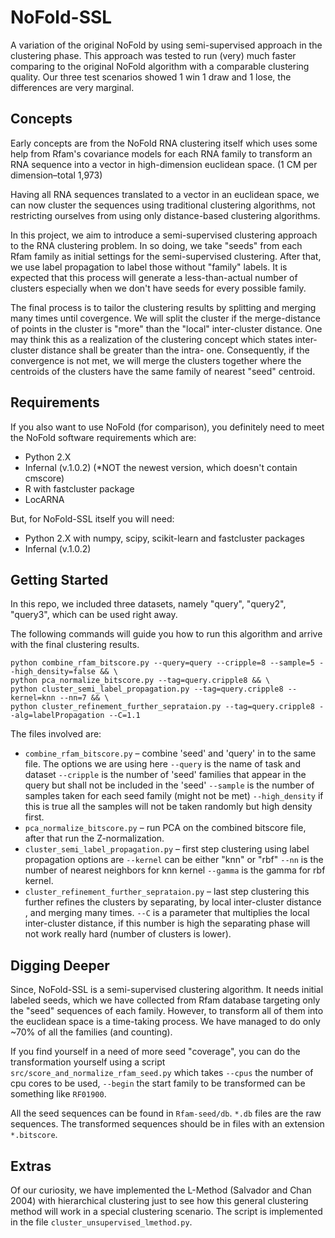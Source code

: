 # NoFold-SSL
A variation of the original NoFold by using semi-supervised approach in the clustering phase. This approach was tested to run (very) much faster comparing to the original NoFold algorithm with a comparable clustering quality. Our three test scenarios showed 1 win 1 draw and 1 lose, the differences are very marginal.

## Concepts
Early concepts are from the NoFold RNA clustering itself which uses some help from Rfam's covariance models for each RNA family to transform an RNA sequence into a vector in high-dimension euclidean space. (1 CM per dimension–total 1,973)

Having all RNA sequences translated to a vector in an euclidean space, we can now cluster the sequences using traditional clustering algorithms, not restricting ourselves from using only distance-based clustering algorithms.

In this project, we aim to introduce a semi-supervised clustering approach to the RNA clustering problem. In so doing, we take "seeds" from each Rfam family as initial settings for the semi-supervised clustering. After that, we use label propagation to label those without "family" labels. It is expected that this process will generate a less-than-actual number of clusters especially when we don't have seeds for every possible family.

The final process is to tailor the clustering results by splitting and merging many times until covergence. We will split the cluster if the merge-distance of points in the cluster is "more" than the "local" inter-cluster distance. One may think this as a realization of the clustering concept which states inter-cluster distance shall be greater than the intra- one. Consequently, if the convergence is not met, we will merge the clusters together where the centroids of the clusters have the same family of nearest "seed" centroid.

## Requirements
If you also want to use NoFold (for comparison), you definitely need to meet the NoFold software requirements which are:

* Python 2.X
* Infernal (v.1.0.2) (*NOT the newest version, which doesn't contain cmscore)
* R with fastcluster package 
* LocARNA 

But, for NoFold-SSL itself you will need:

* Python 2.X with numpy, scipy, scikit-learn and fastcluster packages
* Infernal (v.1.0.2)

## Getting Started
In this repo, we included three datasets, namely "query", "query2", "query3", which can be used right away.

The following commands will guide you how to run this algorithm and arrive with the final clustering results.

```
python combine_rfam_bitscore.py --query=query --cripple=8 --sample=5 --high_density=false && \
python pca_normalize_bitscore.py --tag=query.cripple8 && \
python cluster_semi_label_propagation.py --tag=query.cripple8 --kernel=knn --nn=7 && \
python cluster_refinement_further_seprataion.py --tag=query.cripple8 --alg=labelPropagation --C=1.1
```

The files involved are:

* `combine_rfam_bitscore.py` – combine 'seed' and 'query' in to the same file. The options we are using here `--query` is the name of task and dataset `--cripple` is the number of 'seed' families that appear in the query but shall not be included in the 'seed' `--sample` is the number of samples taken for each seed family (might not be met) `--high_density` if this is true all the samples will not be taken randomly but high density first.
* `pca_normalize_bitscore.py` – run PCA on the combined bitscore file, after that run the Z-normalization.
* `cluster_semi_label_propagation.py` – first step clustering using label propagation options are `--kernel` can be either "knn" or "rbf" `--nn` is the number of nearest neighbors for knn kernel `--gamma` is the gamma for rbf kernel.
* `cluster_refinement_further_seprataion.py` – last step clustering this further refines the clusters by separating, by local inter-cluster distance , and merging many times. `--C` is a parameter that multiplies the local inter-cluster distance, if this number is high the separating phase will not work really hard (number of clusters is lower).

## Digging Deeper
Since, NoFold-SSL is a semi-supervised clustering algorithm. It needs initial labeled seeds, which we have collected from Rfam database targeting only the "seed" sequences of each family. However, to transform all of them into the euclidean space is a time-taking process. We have managed to do only ~70% of all the families (and counting). 

If you find yourself in a need of more seed "coverage", you can do the transformation yourself using a script `src/score_and_normalize_rfam_seed.py` which takes `--cpus` the number of cpu cores to be used, `--begin` the start family to be transformed can be something like `RF01900`.

All the seed sequences can be found in `Rfam-seed/db`. `*.db` files are the raw sequences. The transformed sequences should be in files with an extension `*.bitscore`.


## Extras
Of our curiosity, we have implemented the L-Method (Salvador and Chan 2004) with hierarchical clustering just to see how this general clustering method will work  in a special clustering scenario. The script is implemented in the file `cluster_unsupervised_lmethod.py`.